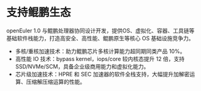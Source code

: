 # 支持鲲鹏生态<a name="ZH-CN_TOPIC_0186535219"></a>

openEuler 1.0 与鲲鹏处理器协同设计开发，提供OS、虚拟化、容器、工具链等基础软件栈能力，打造高安全、高性能、鲲鹏原生等核心 OS 基础设施竞争力。

-   多核/重核加速技术：助力鲲鹏芯片多核计算能力超同期同类产品 10%。
-   高性能 IO 技术：bypass kernel，iops/core 较内核态提升 12 倍，支持 SSD/NVMe/SCM，具备企业级商用能力和虚拟化能力。
-   芯片级加速技术：HPRE 和 SEC 加速器的软件全栈支持，大幅提升加解密运算、压缩解压缩运算的性能。

